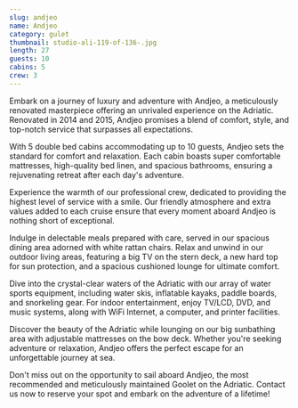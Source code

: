 ```yaml
---
slug: andjeo
name: Andjeo
category: gulet
thumbnail: studio-ali-119-of-136-.jpg
length: 27
guests: 10
cabins: 5
crew: 3
---
```

<!--StartFragment-->

Embark on a journey of luxury and adventure with Andjeo, a meticulously renovated masterpiece offering an unrivaled experience on the Adriatic. Renovated in 2014 and 2015, Andjeo promises a blend of comfort, style, and top-notch service that surpasses all expectations.

With 5 double bed cabins accommodating up to 10 guests, Andjeo sets the standard for comfort and relaxation. Each cabin boasts super comfortable mattresses, high-quality bed linen, and spacious bathrooms, ensuring a rejuvenating retreat after each day's adventure.

Experience the warmth of our professional crew, dedicated to providing the highest level of service with a smile. Our friendly atmosphere and extra values added to each cruise ensure that every moment aboard Andjeo is nothing short of exceptional.

Indulge in delectable meals prepared with care, served in our spacious dining area adorned with white rattan chairs. Relax and unwind in our outdoor living areas, featuring a big TV on the stern deck, a new hard top for sun protection, and a spacious cushioned lounge for ultimate comfort.

Dive into the crystal-clear waters of the Adriatic with our array of water sports equipment, including water skis, inflatable kayaks, paddle boards, and snorkeling gear. For indoor entertainment, enjoy TV/LCD, DVD, and music systems, along with WiFi Internet, a computer, and printer facilities.

Discover the beauty of the Adriatic while lounging on our big sunbathing area with adjustable mattresses on the bow deck. Whether you're seeking adventure or relaxation, Andjeo offers the perfect escape for an unforgettable journey at sea.

Don't miss out on the opportunity to sail aboard Andjeo, the most recommended and meticulously maintained Goolet on the Adriatic. Contact us now to reserve your spot and embark on the adventure of a lifetime!

<!--EndFragment-->
